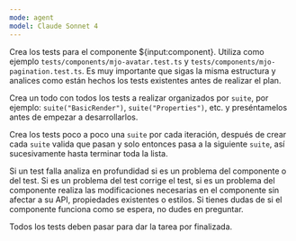 ```yaml
---
mode: agent
model: Claude Sonnet 4
---
```


Crea los tests para el componente ${input:component}. Utiliza como ejemplo `tests/components/mjo-avatar.test.ts` y `tests/components/mjo-pagination.test.ts`. Es muy importante que sigas la misma estructura y analices como están hechos los tests existentes antes de realizar el plan.

Crea un todo con todos los tests a realizar organizados por `suite`, por ejemplo: `suite("BasicRender")`, `suite("Properties")`, etc. y preséntamelos antes de empezar a desarrollarlos.

Crea los tests poco a poco una `suite` por cada iteración, después de crear cada `suite` valida que pasan y solo entonces pasa a la siguiente `suite`, así sucesivamente hasta terminar toda la lista.

Si un test falla analiza en profundidad si es un problema del componente o del test. Si es un problema del test corrige el test, si es un problema del componente realiza las modificaciones necesarias en el componente sin afectar a su API, propiedades existentes o estilos. Si tienes dudas de si el componente funciona como se espera, no dudes en preguntar.

Todos los tests deben pasar para dar la tarea por finalizada.